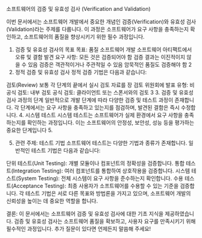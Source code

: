 소프트웨어의 검증 및 유효성 검사 (Verification and Validation)

이번 문서에서는 소프트웨어 개발에서 중요한 개념인 검증(Verification)와 유효성 검사(Validation)라는 주제를 다룹니다. 이 과정은 소프트웨어가 요구 사항을 충족하는지 확인하고, 소프트웨어의 품질을 향상시키기 위한 필수 과정입니다.

1. 검증 및 유효성 검사의 목표
목표:
품질 소프트웨어 개발
소프트웨어 아티팩트에서 오류 및 결함 발견
요구 사항:
모든 것은 검증되어야 함
검증 결과는 이진적이지 않을 수 있음
검증은 객관적이거나 주관적일 수 있음
암묵적인 품질도 검증해야 함 2
2. 정적 검증 및 유효성 검사
정적 검증 기법은 다음과 같습니다:

검토(Review)
보통 각 단계의 끝에서 실시
검토 자료를 장 검토 위원회에 발표
유형:
비공식 검토: 내부 검토
공식 검토: 클라이언트 또는 스폰서와의 검토 3
3. 검증 및 유효성 검사 과정의 단계
일반적으로 개발 단계에 따라 다양한 검증 및 테스트 과정이 존재합니다. 각 단계에서는 요구 사항을 충족하고 있는지를 점검하며, 발견된 결함은 즉시 수정합니다.
4. 시스템 테스트
시스템 테스트는 소프트웨어가 실제 환경에서 요구 사항을 충족하는지를 확인하는 과정입니다. 이는 소프트웨어의 안정성, 보안성, 성능 등을 평가하는 중요한 단계입니다 5.

5. 관련 주제: 테스트 기법
소프트웨어 테스트는 다양한 기법과 종류가 존재합니다. 일반적인 테스트 기법은 다음과 같습니다:

단위 테스트(Unit Testing):
개별 모듈이나 컴포넌트의 정확성을 검증합니다.
통합 테스트(Integration Testing):
여러 컴포넌트를 통합하여 상호작용을 검증합니다.
시스템 테스트(System Testing):
전체 시스템이 요구 사항을 준수하는지 확인합니다.
수용 테스트(Acceptance Testing):
최종 사용자가 소프트웨어를 수용할 수 있는 기준을 검증합니다.
각 테스트 기법은 서로 다른 목표와 방법론을 가지고 있으며, 소프트웨어 개발의 신뢰성을 높이는 데 중요한 역할을 합니다.

결론: 이 문서에서는 소프트웨어 검증 및 유효성 검사에 대한 기초 지식을 제공하였습니다. 검증 및 유효성 검사는 소프트웨어 품질을 확보하고, 사용자 요구를 만족시키기 위해 필수적인 과정입니다. 추가 질문이 있다면 언제든지 말씀해 주세요!